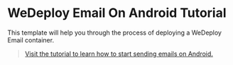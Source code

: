 # WeDeploy Email On Android Tutorial

This template will help you through the process of deploying a WeDeploy Email container.

> [Visit the tutorial to learn how to start sending emails on Android.](https://wedeploy.com/tutorials/email-android/)
